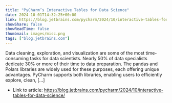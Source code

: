 ```yaml
---
title: "PyCharm’s Interactive Tables for Data Science"
date: 2024-10-01T14:32:25+00:00
link: https://blog.jetbrains.com/pycharm/2024/10/interactive-tables-for-data-science/
showShare: false
showReadTime: false
thumbnail: images/misc.png
tags: ["blog.jetbrains.com"]
---
```

Data cleaning, exploration, and visualization are some of the most time-consuming tasks for data scientists. Nearly 50% of data specialists dedicate 30% or more of their time to data preparation. The pandas and Polars libraries are widely used for these purposes, each offering unique advantages. PyCharm supports both libraries, enabling users to efficiently explore, clean, […]

- Link to article: https://blog.jetbrains.com/pycharm/2024/10/interactive-tables-for-data-science/